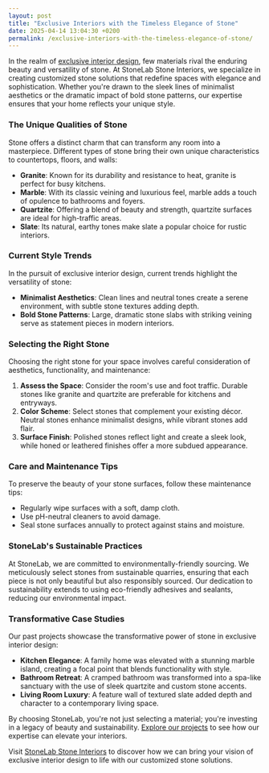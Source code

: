 ```yaml
---
layout: post
title: "Exclusive Interiors with the Timeless Elegance of Stone"
date: 2025-04-14 13:04:30 +0200
permalink: /exclusive-interiors-with-the-timeless-elegance-of-stone/
---
```



In the realm of [exclusive interior design](https://stonelab.se), few materials rival the enduring beauty and versatility of stone. At StoneLab Stone Interiors, we specialize in creating customized stone solutions that redefine spaces with elegance and sophistication. Whether you're drawn to the sleek lines of minimalist aesthetics or the dramatic impact of bold stone patterns, our expertise ensures that your home reflects your unique style.

### The Unique Qualities of Stone

Stone offers a distinct charm that can transform any room into a masterpiece. Different types of stone bring their own unique characteristics to countertops, floors, and walls:

- **Granite**: Known for its durability and resistance to heat, granite is perfect for busy kitchens.
- **Marble**: With its classic veining and luxurious feel, marble adds a touch of opulence to bathrooms and foyers.
- **Quartzite**: Offering a blend of beauty and strength, quartzite surfaces are ideal for high-traffic areas.
- **Slate**: Its natural, earthy tones make slate a popular choice for rustic interiors.

### Current Style Trends

In the pursuit of exclusive interior design, current trends highlight the versatility of stone:

- **Minimalist Aesthetics**: Clean lines and neutral tones create a serene environment, with subtle stone textures adding depth.
- **Bold Stone Patterns**: Large, dramatic stone slabs with striking veining serve as statement pieces in modern interiors.

### Selecting the Right Stone

Choosing the right stone for your space involves careful consideration of aesthetics, functionality, and maintenance:

1. **Assess the Space**: Consider the room's use and foot traffic. Durable stones like granite and quartzite are preferable for kitchens and entryways.
2. **Color Scheme**: Select stones that complement your existing décor. Neutral stones enhance minimalist designs, while vibrant stones add flair.
3. **Surface Finish**: Polished stones reflect light and create a sleek look, while honed or leathered finishes offer a more subdued appearance.

### Care and Maintenance Tips

To preserve the beauty of your stone surfaces, follow these maintenance tips:

- Regularly wipe surfaces with a soft, damp cloth.
- Use pH-neutral cleaners to avoid damage.
- Seal stone surfaces annually to protect against stains and moisture.

### StoneLab's Sustainable Practices

At StoneLab, we are committed to environmentally-friendly sourcing. We meticulously select stones from sustainable quarries, ensuring that each piece is not only beautiful but also responsibly sourced. Our dedication to sustainability extends to using eco-friendly adhesives and sealants, reducing our environmental impact.

### Transformative Case Studies

Our past projects showcase the transformative power of stone in exclusive interior design:

- **Kitchen Elegance**: A family home was elevated with a stunning marble island, creating a focal point that blends functionality with style.
- **Bathroom Retreat**: A cramped bathroom was transformed into a spa-like sanctuary with the use of sleek quartzite and custom stone accents.
- **Living Room Luxury**: A feature wall of textured slate added depth and character to a contemporary living space.

By choosing StoneLab, you're not just selecting a material; you're investing in a legacy of beauty and sustainability. [Explore our projects](https://stonelab.se) to see how our expertise can elevate your interiors.

Visit [StoneLab Stone Interiors](https://stonelab.se) to discover how we can bring your vision of exclusive interior design to life with our customized stone solutions.
